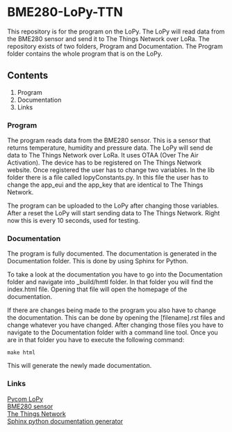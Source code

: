 # BME280-LoPy-TTN
This repository is for the program on the LoPy. The LoPy will read data from the BME280 sensor and send it to The Things Network over LoRa. The repository exists of two folders, Program and Documentation. The Program folder contains the whole program that is on the LoPy.


## Contents
1. Program
2. Documentation
3. Links

### Program
The program reads data from the BME280 sensor. This is a sensor that returns temperature, humidity and pressure data. The LoPy will send de data to The Things Network over LoRa. It uses OTAA (Over The Air Activation). The device has to be registered on The Things Network website. Once registered the user has to change two variables. In the lib folder there is a file called lopyConstants.py. In this file the user has to change the app_eui and the app_key that are identical to The Things Network.

The program can be uploaded to the LoPy after changing those variables. After a reset the LoPy will start sending data to The Things Network. Right now this is every 10 seconds, used for testing.

### Documentation
The program is fully documented. The documentation is generated in the Documentation folder. This is done by using Sphinx for Python.

To take a look at the documentation you have to go into the Documentation folder and navigate into \_build/hmtl folder. In that folder you will find the index.html file. Opening that file will open the homepage of the documentation.

If there are changes being made to the program you also have to change the documentation. This can be done by opening the [filename].rst files and change whatever you have changed. After changing those files you have to navigate to the Documentation folder with a command line tool. Once you are in that folder you have to execute the following command:
```
make html
```
This will generate the newly made documentation.

### Links
[Pycom LoPy](https://www.pycom.io/product/lopy/) </br>
[BME280 sensor](https://learn.adafruit.com/adafruit-bme280-humidity-barometric-pressure-temperature-sensor-breakout/overview)</br>
[The Things Network](https://www.thethingsnetwork.org/)</br>
[Sphinx python documentation generator](http://www.sphinx-doc.org/en/stable/)
